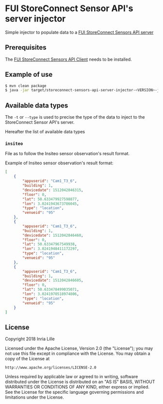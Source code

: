 # FUI StoreConnect Sensor API's server injector

Simple injector to populate data to a [FUI StoreConnect Sensors API server](https://github.com/StoreConnect/storeconnect-sensors-api-server)

## Prerequisites

The [FUI StoreConnect Sensors API Client](https://github.com/StoreConnect/storeconnect-sensors-api-client) needs to be installed.

## Example of use

```bash
$ mvn clean package
$ java -jar target/storeconnect-sensors-api-server-injector-<VERSION>-jar-with-dependencies.jar --enpoint http://storeconnect-sensors-api-server/SensorThingsService/1.0 --input file:///path/to/the/data/file.json --type insiteo
```

## Available data types

The `-t` or `--type` is used to precise the type of the data to inject to the StoreConnect Sensor API's server.

Hereafter the list of available data types

### `insiteo`

File as to follow the Insiteo sensor observation's result format. 

Example of Insiteo sensor observation's result format:

```json
[
    {
        "appuserid": "Cam1_T3_6",
        "building": 1,
        "devicedate": 1512042846315,
        "floor": 0,
        "lat": 50.633479927598877,
        "lon": 3.0241943673786045,
        "type": "location",
        "venueid": "95"
    },
    {
        "appuserid": "Cam1_T3_6",
        "building": 1,
        "devicedate": 1512042846460,
        "floor": 0,
        "lat": 50.63347967549938,
        "lon": 3.0241948411172297,
        "type": "location",
        "venueid": "95"
    },
    {
        "appuserid": "Cam1_T3_6",
        "building": 1,
        "devicedate": 1512042846605,
        "floor": 0,
        "lat": 50.633478499035071,
        "lon": 3.0241970518974806,
        "type": "location",
        "venueid": "95"
    }
]
```

## License

Copyright 2018 Inria Lille

Licensed under the Apache License, Version 2.0 (the "License");
you may not use this file except in compliance with the License.
You may obtain a copy of the License at

    http://www.apache.org/licenses/LICENSE-2.0

Unless required by applicable law or agreed to in writing, software
distributed under the License is distributed on an "AS IS" BASIS,
WITHOUT WARRANTIES OR CONDITIONS OF ANY KIND, either express or implied.
See the License for the specific language governing permissions and
limitations under the License.